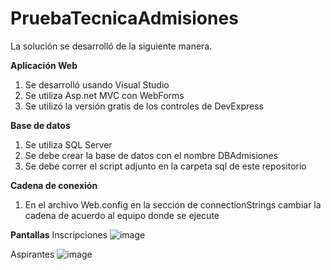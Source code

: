# PruebaTecnicaAdmisiones
La solución se desarrolló de la siguiente manera.

**Aplicación Web**
1. Se desarrolló usando Visual Studio
2. Se utiliza Asp.net MVC con WebForms
3. Se utilizó la versión gratis de los controles de DevExpress

**Base de datos**
1. Se utiliza SQL Server
2. Se debe crear la base de datos con el nombre DBAdmisiones
3. Se debe correr el script adjunto en la carpeta sql de este repositorio

**Cadena de conexión**
1. En el archivo Web.config en la sección de connectionStrings cambiar la cadena de acuerdo al equipo donde se ejecute

**Pantallas**
Inscripciones
![image](https://github.com/ampudiaj25/PruebaTecnicaAdmisiones/assets/141177693/d01e2a42-e193-4b2d-90d1-921fd27da4af)

Aspirantes
![image](https://github.com/ampudiaj25/PruebaTecnicaAdmisiones/assets/141177693/a318098e-3efb-4564-aafb-bfe6e72d17f1)


